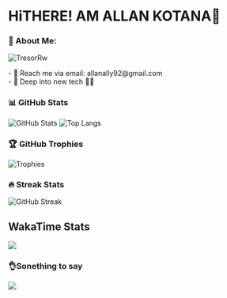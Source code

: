 # HiTHERE! AM ALLAN KOTANA👋
### 🚀 About Me:
<p align="left"> 
  <img src="https://komarev.com/ghpvc/?username=allan-kotana&label=Profile%20views&color=blue&style=flat" alt="TresorRw" /> 
</p>
 - 📧 Reach me via email: allanally92@gmail.com <br>
 - 🔭 Deep into new tech 💪🏾 <br>

### 📊 GitHub Stats

![GitHub Stats](https://github-readme-stats.vercel.app/api?username=allan-kotana&show_icons=true&theme=radical&count_private=true)
![Top Langs](https://github-readme-stats.vercel.app/api/top-langs/?username=allan-kotana&layout=compact&theme=radical)

### 🏆 GitHub Trophies

![Trophies](https://github-profile-trophy.vercel.app/?username=allan-kotana&theme=radical)

### 🔥 Streak Stats

![GitHub Streak](https://github-readme-streak-stats.herokuapp.com/?user=allan-kotana&theme=radical)

## WakaTime Stats

![](https://github-readme-stats.vercel.app/api/wakatime?username=allan-kotana&layout=compact)

### 👌Sonething to say
![](https://quotes-github-readme.vercel.app/api?type=horizontal&theme=merko)


